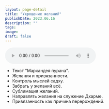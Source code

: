 ```yaml
---
layout: page-detail
title: "Укрощение желаний"
publishDate: 2023.06.16
description: ""
tags:
image:
draft: false
---
```


<audio title="2023.06.16 - Укрощение желаний.mp3" src="https://filer-api.advayta.org/v1.0/public/files/75103" controls=""></audio>

* Текст "Маркандея пурана".
* Желания и привязанности.
* Контроль мыслей садху.
* Забрать у желаний всё.
* Сублимация желаний.
* Направлять желания на служение Дхарме.
* Привязанность как причина перерождений.

  
